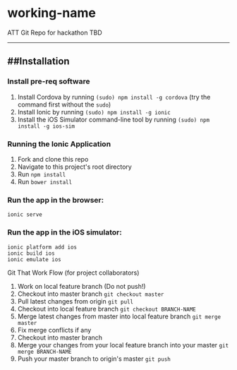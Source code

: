 # working-name
ATT Git Repo for hackathon 
TBD

---

##Installation
-----------------------------

### Install pre-req software
1. Install Cordova by running `(sudo) npm install -g cordova` (try the command first without the `sudo`)
2. Install Ionic by running `(sudo) npm install -g ionic`
3. Install the iOS Simulator command-line tool by running `(sudo) npm install -g ios-sim`

### Running the Ionic Application
1. Fork and clone this repo
2. Navigate to this project's root directory
3. Run `npm install`
4. Run `bower install`

### Run the app in the browser:

```
ionic serve
```

### Run the app in the iOS simulator:

```
ionic platform add ios
ionic build ios
ionic emulate ios
```

Git That Work Flow (for project collaborators)

1. Work on local feature branch (Do not push!)
2. Checkout into master branch `git checkout master`
3. Pull latest changes from origin `git pull`
4. Checkout into local feature branch `git checkout BRANCH-NAME`
5. Merge latest changes from master into local feature branch `git merge master`
6. Fix merge conflicts if any
7. Checkout into master branch
8. Merge your changes from your local feature branch into your master `git merge BRANCH-NAME`
9. Push your master branch to origin's master `git push`
